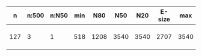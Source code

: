 n    |n:500  |n:N50  |min  |N80   |N50   |N20   |E-size  |max   |sum   |name
---  |---    |---    |---  |---   |---   |---   |---     |---   |---   |---
127  |3      |1      |518  |1208  |3540  |3540  |2707    |3540  |5266  |output-23-unitigs.fa
